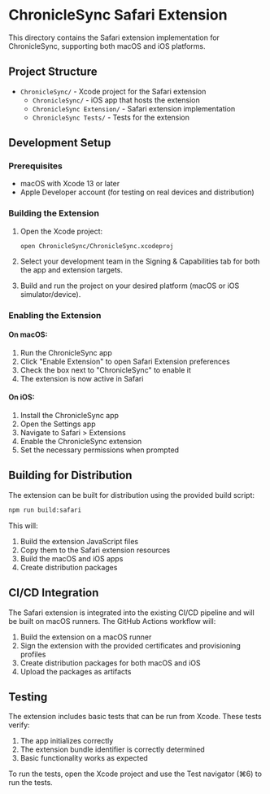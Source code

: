 # ChronicleSync Safari Extension

This directory contains the Safari extension implementation for ChronicleSync, supporting both macOS and iOS platforms.

## Project Structure

- `ChronicleSync/` - Xcode project for the Safari extension
  - `ChronicleSync/` - iOS app that hosts the extension
  - `ChronicleSync Extension/` - Safari extension implementation
  - `ChronicleSync Tests/` - Tests for the extension

## Development Setup

### Prerequisites

- macOS with Xcode 13 or later
- Apple Developer account (for testing on real devices and distribution)

### Building the Extension

1. Open the Xcode project:
   ```
   open ChronicleSync/ChronicleSync.xcodeproj
   ```

2. Select your development team in the Signing & Capabilities tab for both the app and extension targets.

3. Build and run the project on your desired platform (macOS or iOS simulator/device).

### Enabling the Extension

#### On macOS:

1. Run the ChronicleSync app
2. Click "Enable Extension" to open Safari Extension preferences
3. Check the box next to "ChronicleSync" to enable it
4. The extension is now active in Safari

#### On iOS:

1. Install the ChronicleSync app
2. Open the Settings app
3. Navigate to Safari > Extensions
4. Enable the ChronicleSync extension
5. Set the necessary permissions when prompted

## Building for Distribution

The extension can be built for distribution using the provided build script:

```bash
npm run build:safari
```

This will:
1. Build the extension JavaScript files
2. Copy them to the Safari extension resources
3. Build the macOS and iOS apps
4. Create distribution packages

## CI/CD Integration

The Safari extension is integrated into the existing CI/CD pipeline and will be built on macOS runners. The GitHub Actions workflow will:

1. Build the extension on a macOS runner
2. Sign the extension with the provided certificates and provisioning profiles
3. Create distribution packages for both macOS and iOS
4. Upload the packages as artifacts

## Testing

The extension includes basic tests that can be run from Xcode. These tests verify:

1. The app initializes correctly
2. The extension bundle identifier is correctly determined
3. Basic functionality works as expected

To run the tests, open the Xcode project and use the Test navigator (⌘6) to run the tests.